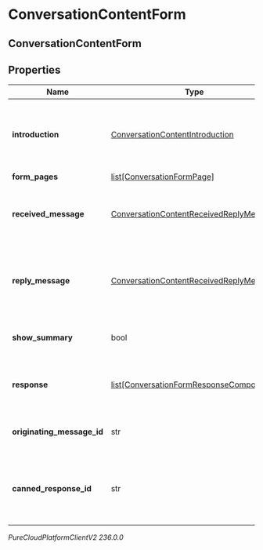 # ConversationContentForm

## ConversationContentForm

## Properties

|Name | Type | Description | Notes|
|------------ | ------------- | ------------- | -------------|
| **introduction** | [ConversationContentIntroduction](ConversationContentIntroduction) | The intro component, used to give an intro into what the form entails | [optional] |
| **form_pages** | [list[ConversationFormPage]](ConversationFormPage) | Form pages | [optional] |
| **received_message** | [ConversationContentReceivedReplyMessage](ConversationContentReceivedReplyMessage) | The message prompt to fill out the form received. | [optional] |
| **reply_message** | [ConversationContentReceivedReplyMessage](ConversationContentReceivedReplyMessage) | The reply message after the user has filled out the form received. | [optional] |
| **show_summary** | bool | Show summary at end of form submission. | [optional] |
| **response** | [list[ConversationFormResponseComponent]](ConversationFormResponseComponent) | Content of the payload included in the Form response. | [optional] |
| **originating_message_id** | str | Reference to the ID of the original message. | [optional] |
| **canned_response_id** | str | The id of the canned response which was used to create the form. | |



_PureCloudPlatformClientV2 236.0.0_
